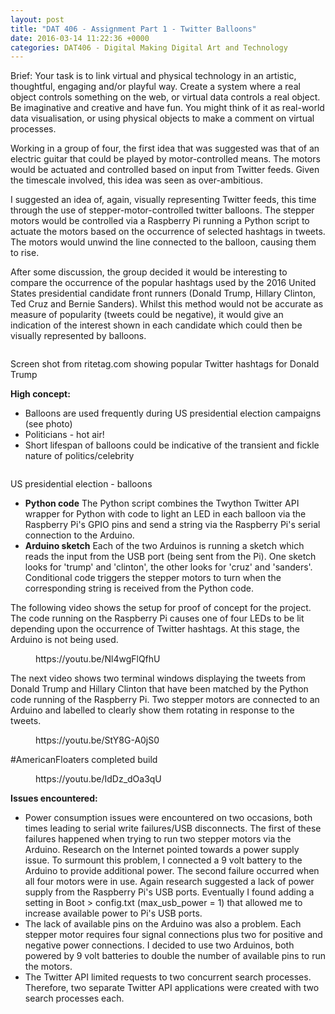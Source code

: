 ```yaml
---
layout: post
title: "DAT 406 - Assignment Part 1 - Twitter Balloons"
date: 2016-03-14 11:22:36 +0000
categories: DAT406 - Digital Making Digital Art and Technology
---
```


<!-- wp:paragraph {"className":"brief"} -->
<p class="brief">Brief: Your task is to link virtual and physical technology in an artistic, thoughtful, engaging and/or playful way. Create a system where a real object controls something on the web, or virtual data controls a real object. Be imaginative and creative and have fun. You might think of it as real-world data visualisation, or using physical objects to make a comment on virtual processes.</p>
<!-- /wp:paragraph -->

<!-- wp:paragraph -->
<p>Working in a group of four, the first idea that was suggested was that of an electric guitar that could be played by motor-controlled means. The motors would be actuated and controlled based on input from Twitter feeds. Given the timescale involved, this idea was seen as over-ambitious.</p>
<!-- /wp:paragraph -->

<!-- wp:paragraph -->
<p>I suggested an idea of, again, visually representing Twitter feeds, this time through the use of stepper-motor-controlled twitter balloons. The stepper motors would be controlled via a Raspberry Pi running a Python script to actuate the motors based on the occurrence of selected hashtags in tweets. The motors would unwind the line connected to the balloon, causing them to rise.</p>
<!-- /wp:paragraph -->

<!-- wp:paragraph -->
<p>After some discussion, the group decided it would be interesting to compare the occurrence of the popular hashtags used by the 2016 United States presidential candidate front runners (Donald Trump, Hillary Clinton, Ted Cruz and Bernie Sanders). Whilst this method would not be accurate as measure of popularity (tweets could be negative), it would give an indication of the interest shown in each candidate which could then be visually represented by balloons.</p>
<!-- /wp:paragraph -->

<!-- wp:image {"id":629,"sizeSlug":"medium","linkDestination":"media"} -->
<figure class="wp-block-image size-medium"><a href="https://res.cloudinary.com/circleseven/image/upload/Rite-Tag-Donald-Trump.jpg"><img src="https://res.cloudinary.com/circleseven/image/upload/Rite-Tag-Donald-Trump-300x266.jpg" alt="" class="wp-image-629"/></a></figure>
<!-- /wp:image -->

<!-- wp:paragraph -->
<p>Screen shot from ritetag.com showing popular Twitter hashtags for Donald Trump</p>
<!-- /wp:paragraph -->

<!-- wp:paragraph -->
<p><strong>High concept:</strong></p>
<!-- /wp:paragraph -->

<!-- wp:list -->
<ul><!-- wp:list-item -->
<li>Balloons are used frequently during US presidential election campaigns (see photo)</li>
<!-- /wp:list-item -->

<!-- wp:list-item -->
<li>Politicians - hot air!</li>
<!-- /wp:list-item -->

<!-- wp:list-item -->
<li>Short lifespan of balloons could be indicative of the transient and fickle nature of politics/celebrity</li>
<!-- /wp:list-item --></ul>
<!-- /wp:list -->

<!-- wp:image {"id":630,"sizeSlug":"medium","linkDestination":"media"} -->
<figure class="wp-block-image size-medium"><a href="https://res.cloudinary.com/circleseven/image/upload/87818129_151022626.jpg"><img src="https://res.cloudinary.com/circleseven/image/upload/87818129_151022626-300x169.jpg" alt="" class="wp-image-630"/></a></figure>
<!-- /wp:image -->

<!-- wp:paragraph -->
<p>US presidential election - balloons</p>
<!-- /wp:paragraph -->

<!-- wp:list -->
<ul><!-- wp:list-item -->
<li><strong>Python code</strong> The Python script combines the Twython Twitter API wrapper for Python with code to light an LED in each balloon via the Raspberry Pi's GPIO pins and send a string via the Raspberry Pi's serial connection to the Arduino.</li>
<!-- /wp:list-item -->

<!-- wp:list-item -->
<li><strong>Arduino sketch</strong> Each of the two Arduinos is running a sketch which reads the input from the USB port (being sent from the Pi). One sketch looks for 'trump' and 'clinton', the other looks for 'cruz' and 'sanders'. Conditional code triggers the stepper motors to turn when the corresponding string is received from the Python code.</li>
<!-- /wp:list-item --></ul>
<!-- /wp:list -->

<!-- wp:paragraph -->
<p>The following video shows the setup for proof of concept for the project. The code running on the Raspberry Pi causes one of four LEDs to be lit depending upon the occurrence of Twitter hashtags. At this stage, the Arduino is not being used.</p>
<!-- /wp:paragraph -->

<!-- wp:embed {"url":"https://youtu.be/Nl4wgFlQfhU","type":"video","providerNameSlug":"youtube","responsive":true,"className":"wp-embed-aspect-16-9 wp-has-aspect-ratio"} -->
<figure class="wp-block-embed is-type-video is-provider-youtube wp-block-embed-youtube wp-embed-aspect-16-9 wp-has-aspect-ratio"><div class="wp-block-embed__wrapper">
https://youtu.be/Nl4wgFlQfhU
</div></figure>
<!-- /wp:embed -->

<!-- wp:paragraph -->
<p>The next video shows two terminal windows displaying&nbsp;the tweets from Donald Trump and Hillary Clinton that have been matched by the Python code running of the Raspberry Pi. Two stepper motors are connected to an Arduino and labelled to clearly show them rotating in response to the tweets.</p>
<!-- /wp:paragraph -->

<!-- wp:embed {"url":"https://youtu.be/StY8G-A0jS0","type":"video","providerNameSlug":"youtube","responsive":true,"className":"wp-embed-aspect-16-9 wp-has-aspect-ratio"} -->
<figure class="wp-block-embed is-type-video is-provider-youtube wp-block-embed-youtube wp-embed-aspect-16-9 wp-has-aspect-ratio"><div class="wp-block-embed__wrapper">
https://youtu.be/StY8G-A0jS0
</div></figure>
<!-- /wp:embed -->

<!-- wp:paragraph -->
<p>#AmericanFloaters completed build</p>
<!-- /wp:paragraph -->

<!-- wp:embed {"url":"https://youtu.be/IdDz_dOa3qU","type":"video","providerNameSlug":"youtube","responsive":true,"className":"wp-embed-aspect-16-9 wp-has-aspect-ratio"} -->
<figure class="wp-block-embed is-type-video is-provider-youtube wp-block-embed-youtube wp-embed-aspect-16-9 wp-has-aspect-ratio"><div class="wp-block-embed__wrapper">
https://youtu.be/IdDz_dOa3qU
</div></figure>
<!-- /wp:embed -->

<!-- wp:paragraph -->
<p><strong>Issues encountered:</strong></p>
<!-- /wp:paragraph -->

<!-- wp:list -->
<ul><!-- wp:list-item -->
<li>Power consumption issues were encountered on two occasions, both times leading to serial write failures/USB disconnects. The first of these failures happened when trying to run two stepper motors via the Arduino. Research on the Internet pointed towards a power supply issue. To surmount this problem, I connected a 9 volt battery to the Arduino to provide additional power. The second failure occurred when all four motors were in use. Again research suggested a lack of power supply from the Raspberry Pi's USB ports. Eventually I found adding a setting in Boot &gt; config.txt (max_usb_power = 1) that allowed me to increase available power to Pi's USB ports.</li>
<!-- /wp:list-item -->

<!-- wp:list-item -->
<li>The lack of available pins on the Arduino was also a problem. Each stepper motor requires four signal connections plus two for positive and negative power connections. I decided to use two Arduinos, both powered by 9 volt batteries to double the number of available pins to run the motors.</li>
<!-- /wp:list-item -->

<!-- wp:list-item -->
<li>The Twitter API&nbsp;limited requests to two concurrent search processes. Therefore, two separate Twitter API applications were created with two search processes each.</li>
<!-- /wp:list-item --></ul>
<!-- /wp:list -->